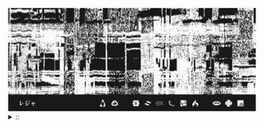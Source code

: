 <img src="./banner.png">
<details><summary> :: </summary>
<!--START_SECTION:waka-->

```
From: 09 August 2024 - To: 01 December 2024

Total Time: 761 hrs 2 mins

Python                     237 hrs 6 mins  ///////------------------   29.06 %
PHP                        156 hrs 51 mins /////--------------------   19.23 %
Other                      54 hrs 48 mins  //-----------------------   06.72 %
```

<!--END_SECTION:waka-->
</details>
